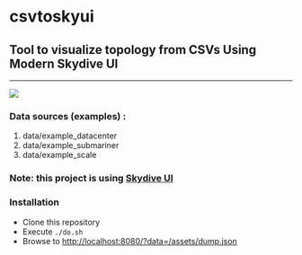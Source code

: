 # csvtoskyui

## Tool to visualize topology from CSVs Using Modern Skydive UI
- - - -

![](https://github.com/skydive-project/skydive-ui/blob/master/tools/csvstoskyui/images/readme_screenshot.jpg?raw=true)

### Data sources (examples) :
1. data/example_datacenter
1. data/example_submariner
1. data/example_scale

### Note: this project is using [Skydive UI](https://github.com/skydive-project/skydive-ui)

### Installation
* Clone this repository
* Execute `./do.sh`
* Browse to <http://localhost:8080/?data=/assets/dump.json>